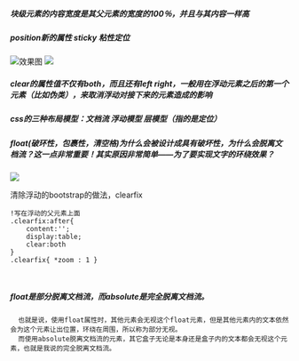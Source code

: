 ##### 块级元素的内容宽度是其父元素的宽度的100％，并且与其内容一样高

##### position新的属性 sticky 粘性定位

![效果图](https://upload-images.jianshu.io/upload_images/4655331-0610bd0d1cd53bf8.gif?imageMogr2/auto-orient/)
![](http://ww1.sinaimg.cn/large/e9ff3c49gy1g293tzavcqj20xs0q2aa3.jpg)

##### clear的属性值不仅有both，而且还有left right，一般用在浮动元素之后的第一个元素（比如伪类），来取消浮动对接下来的元素造成的影响

##### css的三种布局模型：文档流 浮动模型 层模型（指的是定位）

##### float(破环性，包裹性，清空格)为什么会被设计成具有破坏性，为什么会脱离文档流？这一点非常重要！其实原因非常简单——为了要实现文字的环绕效果？

![](https://images0.cnblogs.com/blog2015/138012/201503/041937051339305.png)

清除浮动的bootstrap的做法，clearfix

```
!写在浮动的父元素上面
.clearfix:after{
    content:'';
    display:table;
    clear:both
}
.clearfix{ *zoom : 1 }



```

##### float是部分脱离文档流，而absolute是完全脱离文档流。
      也就是说，使用float属性时，其他元素会无视这个float元素，但是其他元素内的文本依然会为这个元素让出位置，环绕在周围，所以称为部分无视。
      而使用absolute脱离文档流的元素，其它盒子无论是本身还是盒子内的文本都会无视这个元素，也就是我说的完全脱离文档流。
